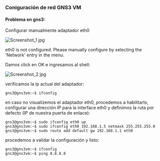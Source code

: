 ### Coniguración de red GNS3 VM
#### Problema en gns3:

Configurar manualmente adaptador eth0

![Screenshot_1 jpg](https://user-images.githubusercontent.com/68193499/88803693-7b1a0080-d172-11ea-8075-4ec6d0df607e.png)

eth0 is not configured. Please manually configure by selecting the 'Network' entry in the menu.

Damos click en OK e ingresamos al shell:

![Screenshot_2 jpg](https://user-images.githubusercontent.com/68193499/88804603-caacfc00-d173-11ea-9d5b-765489fb7e43.png)


verificamos la ip actual del adaptador:
```
gns3@gns3vm:~$ ifconfig
```
en caso no visualizemos el adaptador eth0, procedemos a habilitarlo, configurar una dirección IP para la interface eth0 y definimos la ruta por defecto (IP de nuestra puerta de enlace):

```
gns3@gns3vm:~$ sudo ifconfig eth0 up
gns3@gns3vm:~$ sudo ifconfig eth0 192.168.1.5 netmask 255.255.255.0
gns3@gns3vm:~$ sudo route add default gw 192.168.1.1 eth0

```
procedemos a validar la configuración y listo:
```
gns3@gns3vm:~$ ifconfig
gns3@gns3vm:~$ ping 8.8.8.8
```



